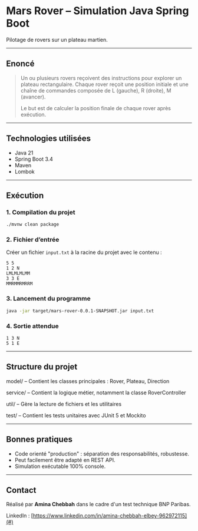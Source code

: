# Mars Rover – Simulation Java Spring Boot

Pilotage de rovers sur un plateau martien.

---

##  Enoncé

> Un ou plusieurs rovers reçoivent des instructions pour explorer un plateau rectangulaire.
> Chaque rover reçoit une position initiale et une chaîne de commandes composée de L (gauche), R (droite), M (avancer).
>
> Le but est de calculer la position finale de chaque rover après exécution.

---

##  Technologies utilisées

- Java 21
- Spring Boot 3.4
- Maven
- Lombok

---

##  Exécution

### 1. Compilation du projet
```bash
./mvnw clean package
```

### 2. Fichier d’entrée
Créer un fichier `input.txt` à la racine du projet avec le contenu :
```
5 5
1 2 N
LMLMLMLMM
3 3 E
MMRMMRMRRM
```

### 3. Lancement du programme
```bash
java -jar target/mars-rover-0.0.1-SNAPSHOT.jar input.txt
```

### 4. Sortie attendue
```
1 3 N
5 1 E
```

---

##  Structure du projet

model/ – Contient les classes principales : Rover, Plateau, Direction

service/ – Contient la logique métier, notamment la classe RoverController

util/ – Gère la lecture de fichiers et les utilitaires

test/ – Contient les tests unitaires avec JUnit 5 et Mockito

---

##  Bonnes pratiques
- Code orienté "production" : séparation des responsabilités, robustesse.
- Peut facilement être adapté en REST API.
- Simulation exécutable 100% console.

---

##  Contact
Réalisé par **Amina Chebbah** dans le cadre d'un test technique BNP Paribas.

LinkedIn : [https://www.linkedin.com/in/amina-chebbah-elbey-962972115](#)
